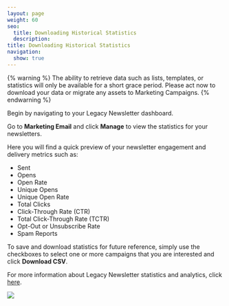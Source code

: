 ```yaml
---
layout: page
weight: 60
seo:
  title: Downloading Historical Statistics
  description:
title: Downloading Historical Statistics
navigation:
  show: true
---
```

{% warning %}
The ability to retrieve data such as lists, templates, or statistics will only be available for a short grace period. Please act now to download your data or migrate any assets to Marketing Campaigns.
{% endwarning %}

Begin by navigating to your Legacy Newsletter dashboard.

Go to **Marketing Email** and click **Manage** to view the statistics for your newsletters.

Here you will find a quick preview of your newsletter engagement and delivery metrics such as:

* Sent
* Opens
* Open Rate
* Unique Opens
* Unique Open Rate
* Total Clicks
* Click-Through Rate (CTR)
* Total Click-Through Rate (TCTR)
* Opt-Out or Unsubscribe Rate
* Spam Reports

To save and download statistics for future reference, simply use the checkboxes to select one or more campaigns that you are interested and click **Download CSV**.

For more information about Legacy Newsletter statistics and analytics, click [here]({{root_url}}/User_Guide/Legacy_Features/Marketing_Emails/analytics.html).

![]({{root_url}}/images/download_historical_stats.gif)

